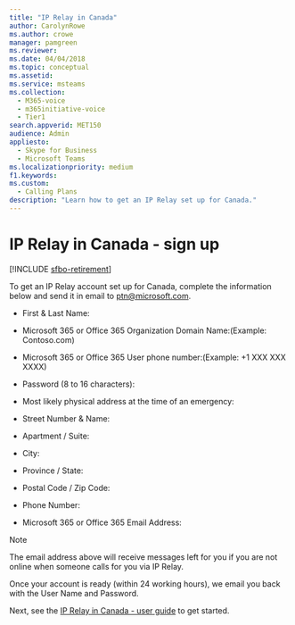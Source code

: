 ```yaml
---
title: "IP Relay in Canada"
author: CarolynRowe
ms.author: crowe
manager: pamgreen
ms.reviewer: 
ms.date: 04/04/2018
ms.topic: conceptual
ms.assetid: 
ms.service: msteams
ms.collection: 
  - M365-voice
  - m365initiative-voice
  - Tier1
search.appverid: MET150
audience: Admin
appliesto: 
  - Skype for Business
  - Microsoft Teams
ms.localizationpriority: medium
f1.keywords:
ms.custom: 
  - Calling Plans
description: "Learn how to get an IP Relay set up for Canada."
---
```


# IP Relay in Canada - sign up

[!INCLUDE [sfbo-retirement](../Skype/Hub/includes/sfbo-retirement.md)]

To get an IP Relay account set up for Canada, complete the information below and send it in email to ptn@microsoft.com.

- First & Last Name:

- Microsoft 365 or Office 365 Organization Domain Name:(Example: Contoso.com)

- Microsoft 365 or Office 365 User phone number:(Example: +1 XXX XXX XXXX)

- Password (8 to 16 characters):

- Most likely physical address at the time of an emergency:

- Street Number & Name:

- Apartment / Suite:

- City:

- Province / State:

- Postal Code / Zip Code:

- Phone Number:

- Microsoft 365 or Office 365 Email Address:

> [!NOTE]
> The email address above will receive messages left for you if you are not online when someone calls for you via IP Relay.

Once your account is ready (within 24 working hours), we email you back with the User Name and Password.

Next, see the [IP Relay in Canada - user guide](ip-relay-canada-user-guide.md) to get started.
